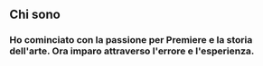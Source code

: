 ## **Chi sono**

### Ho cominciato con la passione per Premiere e la storia dell'arte. Ora imparo attraverso l'errore e l'esperienza.